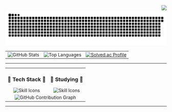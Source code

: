 <img align="right" src="https://visitor-badge.laobi.icu/badge?page_id=naim-kim.naim-kim" />
<br/>

<div align="center">
  <picture>
    <source media="(prefers-color-scheme: dark)" srcset="https://raw.githubusercontent.com/naim-kim/naim-kim/output/github-contribution-grid-snake-dark.svg">
    <source media="(prefers-color-scheme: light)" srcset="https://raw.githubusercontent.com/naim-kim/naim-kim/output/github-contribution-grid-snake.svg">
    <img alt="github contribution grid snake animation" src="https://raw.githubusercontent.com/naim-kim/naim-kim/output/github-contribution-grid-snake.svg">
  </picture>
 </div>

<table align="center">
  <tr>
    <td align="left">
      <img width="390" src="https://github-readme-stats.vercel.app/api?username=naim-kim&show_icons=true&theme=transparent&count_private=true&hide_border=true" alt="GitHub Stats" />
    </td>
    <td align="center">
      <img width="390" src="https://github-readme-stats-naim-kims-projects.vercel.app/api/top-langs/?username=naim-kim&layout=compact&theme=transparent&show_icons=true&hide_border=true" alt="Top Languages" />
    </td>
    <td>
      <a href="https://solved.ac/profile/naimkim">
      <img src="http://mazassumnida.wtf/api/v2/generate_badge?boj=naimkim" width="390" alt="Solved.ac Profile">
      </a>
    </td>
  </tr>
</table>

---

<table>
  <tr>
    <td align="center">
      <h3 align="center">💙 Tech Stack 💙</h3>
        <img src="https://skillicons.dev/icons?i=java,cpp,c,js,html,css,dart,spring,mysql" alt="Skill Icons" />
    </td>
    <td align="center">
      <h3 align="center">💙 Studying 💙</h3>
      <img src="https://skillicons.dev/icons?i=typescript,nodejs,java,spring,mysql" alt="Skill Icons" />
    </td>
  </tr>
  <tr>
    <td colspan="2" align="center">
      <img src="https://github-readme-activity-graph.vercel.app/graph?username=naim-kim&theme=react-dark&hide_border=true" alt="GitHub Contribution Graph" />
    </td>
  </tr>
</table>

---
